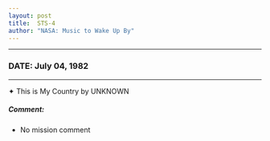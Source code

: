 ```yaml
---
layout: post
title:  STS-4
author: "NASA: Music to Wake Up By"
---
```


----
### DATE: July 04, 1982
----
✦ This is My Country by UNKNOWN

##### Comment:
* No mission comment
